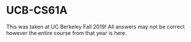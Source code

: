 # UCB-CS61A
This was taken at UC Berkeley Fall 2019! All answers may not be correct however the entire course from that year is here.
